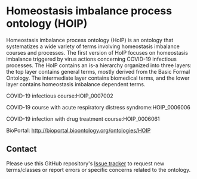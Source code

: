 # Homeostasis imbalance process ontology (HOIP)

Homeostasis imbalance process ontology (HoIP) is an ontology that systematizes a wide variety of terms involving homeostasis imbalance courses and processes.
The first version of HoIP focuses on homeostasis imbalance triggered by virus actions concerning COVID-19 infectious processes.
The HoIP contains an is-a hierarchy organized into three layers: the top layer contains general terms, mostly derived from the Basic Formal Ontology. The intermediate layer contains biomedical terms, and the lower layer contains homeostasis imbalance dependent terms.

COVID-19 infectious course:HOIP_0007002

COVID-19 course with acute respiratory distress syndrome:HOIP_0006006

COVID-19 infection with drug treatment course:HOIP_0006061


BioPortal: http://bioportal.bioontology.org/ontologies/HOIP

## Contact

Please use this GitHub repository's [Issue tracker](https://github.com/yuki-yamagata/hoip/issues) to request new terms/classes or report errors or specific concerns related to the ontology.
